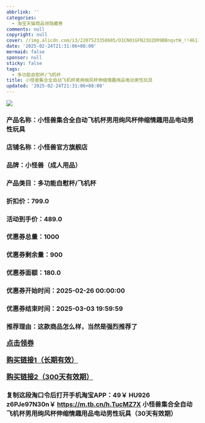 ```yaml
---
abbrlink: ''
categories:
  - 淘宝天猫商品领隐藏券
comments: null
copyright: null
cover: //img.alicdn.com/i3/2207523358605/O1CN01GFN23U2DR9BBnqvtW_!!4611686018427381645-0-item_pic.jpg
date: '2025-02-24T21:31:06+08:00'
mermaid: false
sponsor: null
sticky: false
tags:
  - 多功能自慰杯/飞机杯
title: 小怪兽集合全自动飞机杯男用绚风杯伸缩情趣用品电动男性玩具
updated: '2025-02-24T21:31:06+08:00'
--- 
```


![](//img.alicdn.com/i3/2207523358605/O1CN01GFN23U2DR9BBnqvtW_!!4611686018427381645-0-item_pic.jpg)

### 产品名称：小怪兽集合全自动飞机杯男用绚风杯伸缩情趣用品电动男性玩具
### 店铺名称：小怪兽官方旗舰店
### 品牌：小怪兽（成人用品）
### 产品类目：多功能自慰杯/飞机杯
### 折扣价：799.0
### 活动到手价：489.0
### 优惠券总量：1000
### 优惠券剩余量：900
### 优惠券面额：180.0
### 优惠券开始时间：2025-02-26 00:00:00	
### 优惠券结束时间：2025-03-03 19:59:59	
### 推荐理由：这款商品怎么样，当然是强烈推荐了

<p style="font-size: 18px; font-weight: bold;">
  <a href="https://uland.taobao.com/coupon/edetail?e=lft3DkgVSVGlhHvvyUNXZfh8CuWt5YH5OVuOuRD5gLJMmdsrkidbOWBzzpT26idJnKuz7xJpxRJXCSzmV0AlhWztfEhFokNFqg3HEF0WZIbSLk%2F5uno%2FSpREpE7WcWRARSHvQe2jOLZ9pbNCYX0I%2BPP%2BWUTgK%2F%2B0I%2BtaUgbudUxA%2B536asYsLWVfKa%2BhVnNDErquNAZvzLtMDmG5ZAu%2FD5jB6TX2HR3QQ5WKStDdyeTLAJho1Tgm24y1rRo98IyIzxHHRjXbSzC3GXpSbfs48m71iYj7sQoUHJi0glGrksGbMXiViDxb%2B8PxTwDQIjZMOZ2cmf56WgmyHVvYwF84GiUzVkkdwsIm&traceId=216624f717406354773041765d1300&union_lens=lensId%3AOPT%401740635480%402104d893_0de8_19545f5a16b_0c36%4001%40eyJmbG9vcklkIjo3MzM1NH0ie" target="_blank">点击领券</a>
</p>
<p style="font-size: 18px; font-weight: bold;">
  <a href="https://s.click.taobao.com/t?e=m%3D2%26s%3DENZSy5BKv0Vw4vFB6t2Z2ueEDrYVVa64K7Vc7tFgwiHjf2vlNIV67pNS5Qpp3aDuYFMBzHxYoCP3ID%2FV1RqsF4wnCJeELi4I%2FIEn%2BS1IjHAB0ghlTd7WlZVm%2FOAUUFw71qrpxiwMoCNxc1AtbZGVSztWzq7G3Juu%2F5Kiqd4bUtXNEPXytV9ALoS4zvCRUrqujb3RJrZ356jzpjHrf%2BLZS6aLI9TiGVVzcF0x3kL9ZRfCEi3UbjAKtD6%2Bfzw5sBacX9IMGr75%2B3GPgysBSxHfUOXVLEPDWL24%2FufIeaShmLvWGPPZ03CRxC6J78J145n%2F7mPGS2i7r0nGDmntuH4VtA%3D%3D" target="_blank">购买链接1（长期有效）</a>
</p>
<p style="font-size: 18px; font-weight: bold;">
  <a href="https://s.click.taobao.com/k5HZtYs" target="_blank">购买链接2（300天有效期）</a>
</p>

### 复制这段淘口令后打开手机淘宝APP：49￥ HU926 z6PJe97N30n￥ https://m.tb.cn/h.TucMZ7X  小怪兽集合全自动飞机杯男用绚风杯伸缩情趣用品电动男性玩具（30天有效期）
